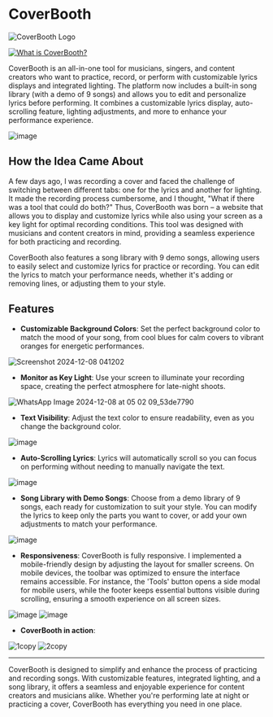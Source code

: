 # **Cover**Booth

![CoverBooth Logo](https://github.com/user-attachments/assets/bff485af-d5ba-430c-817b-3d22f57e5e06)

[![What is CoverBooth?](https://img.youtube.com/vi/yfgu6Jt9Bts/0.jpg)](https://www.youtube.com/watch?v=yfgu6Jt9Bts)

CoverBooth is an all-in-one tool for musicians, singers, and content creators who want to practice, record, or perform with customizable lyrics displays and integrated lighting. The platform now includes a built-in song library (with a demo of 9 songs) and allows you to edit and personalize lyrics before performing. It combines a customizable lyrics display, auto-scrolling feature, lighting adjustments, and more to enhance your performance experience.

![image](https://github.com/user-attachments/assets/9fe53d97-86bc-42e6-9610-0761881bd8f8)

## How the Idea Came About

A few days ago, I was recording a cover and faced the challenge of switching between different tabs: one for the lyrics and another for lighting. It made the recording process cumbersome, and I thought, "What if there was a tool that could do both?" Thus, CoverBooth was born – a website that allows you to display and customize lyrics while also using your screen as a key light for optimal recording conditions. This tool was designed with musicians and content creators in mind, providing a seamless experience for both practicing and recording. 

CoverBooth also features a song library with 9 demo songs, allowing users to easily select and customize lyrics for practice or recording. You can edit the lyrics to match your performance needs, whether it's adding or removing lines, or adjusting them to your style.

## Features

- **Customizable Background Colors**: Set the perfect background color to match the mood of your song, from cool blues for calm covers to vibrant oranges for energetic performances.
  
![Screenshot 2024-12-08 041202](https://github.com/user-attachments/assets/ea27f91e-5dde-444b-8031-80ec9aa9eba1)


- **Monitor as Key Light**: Use your screen to illuminate your recording space, creating the perfect atmosphere for late-night shoots.

![WhatsApp Image 2024-12-08 at 05 02 09_53de7790](https://github.com/user-attachments/assets/4e7ea725-15c2-4ceb-8d37-36d54da167b1)

- **Text Visibility**: Adjust the text color to ensure readability, even as you change the background color.

![image](https://github.com/user-attachments/assets/4c0b3e60-b5ac-4a21-b01f-7b31181c7714)

- **Auto-Scrolling Lyrics**: Lyrics will automatically scroll so you can focus on performing without needing to manually navigate the text.

![image](https://github.com/user-attachments/assets/3e73b169-6ae5-4498-9d05-04bbc3075963)

- **Song Library with Demo Songs**: Choose from a demo library of 9 songs, each ready for customization to suit your style. You can modify the lyrics to keep only the parts you want to cover, or add your own adjustments to match your performance.

![image](https://github.com/user-attachments/assets/bffcac56-2dc8-4c39-a926-5bd9cc8414aa)

- **Responsiveness**: CoverBooth is fully responsive. I implemented a mobile-friendly design by adjusting the layout for smaller screens. On mobile devices, the toolbar was optimized to ensure the interface remains accessible. For instance, the 'Tools' button opens a side modal for mobile users, while the footer keeps essential buttons visible during scrolling, ensuring a smooth experience on all screen sizes.

![image](https://github.com/user-attachments/assets/27c47521-cd0e-41a0-8486-d20aa86b1d2f)
![image](https://github.com/user-attachments/assets/33b178b1-4366-4812-88e0-916913bf021b)

- **CoverBooth in action**:

![1copy](https://github.com/user-attachments/assets/10b4c6d4-414a-4a33-b33a-b8b609d89299)
![2copy](https://github.com/user-attachments/assets/5afba099-a38d-4bc9-8772-fb5daade2cdf)


---

CoverBooth is designed to simplify and enhance the process of practicing and recording songs. With customizable features, integrated lighting, and a song library, it offers a seamless and enjoyable experience for content creators and musicians alike. Whether you're performing late at night or practicing a cover, CoverBooth has everything you need in one place.
